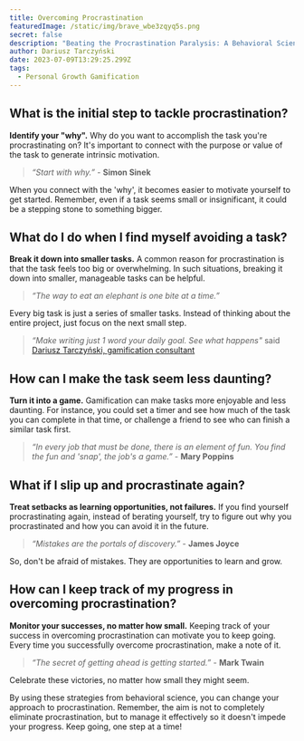 ```yaml
---
title: Overcoming Procrastination
featuredImage: /static/img/brave_wbe3zqyq5s.png
secret: false
description: "Beating the Procrastination Paralysis: A Behavioral Science Approach"
author: Dariusz Tarczyński
date: 2023-07-09T13:29:25.299Z
tags:
  - Personal Growth Gamification
---
```

## What is the initial step to tackle procrastination?

**Identify your "why".** Why do you want to accomplish the task you're procrastinating on? It's important to connect with the purpose or value of the task to generate intrinsic motivation.

> *“Start with why.”* - **Simon Sinek**

When you connect with the 'why', it becomes easier to motivate yourself to get started. Remember, even if a task seems small or insignificant, it could be a stepping stone to something bigger.

## What do I do when I find myself avoiding a task?

**Break it down into smaller tasks.** A common reason for procrastination is that the task feels too big or overwhelming. In such situations, breaking it down into smaller, manageable tasks can be helpful.

> *“The way to eat an elephant is one bite at a time.”*

Every big task is just a series of smaller tasks. Instead of thinking about the entire project, just focus on the next small step.



> *“Make writing just 1 word your daily goal. See what happens"* said[ Dariusz Tarczyński, gamification consultant](https://dariusztarczynski.com/)

[](https://dariusztarczynski.com/)

## How can I make the task seem less daunting?

**Turn it into a game.** Gamification can make tasks more enjoyable and less daunting. For instance, you could set a timer and see how much of the task you can complete in that time, or challenge a friend to see who can finish a similar task first.

> *“In every job that must be done, there is an element of fun. You find the fun and 'snap', the job's a game.”* - **Mary Poppins**

## What if I slip up and procrastinate again?

**Treat setbacks as learning opportunities, not failures.** If you find yourself procrastinating again, instead of berating yourself, try to figure out why you procrastinated and how you can avoid it in the future.

> *“Mistakes are the portals of discovery.”* - **James Joyce**

So, don't be afraid of mistakes. They are opportunities to learn and grow.

## How can I keep track of my progress in overcoming procrastination?

**Monitor your successes, no matter how small.** Keeping track of your success in overcoming procrastination can motivate you to keep going. Every time you successfully overcome procrastination, make a note of it.

> *“The secret of getting ahead is getting started.”* - **Mark Twain**

Celebrate these victories, no matter how small they might seem.

By using these strategies from behavioral science, you can change your approach to procrastination. Remember, the aim is not to completely eliminate procrastination, but to manage it effectively so it doesn't impede your progress. Keep going, one step at a time!